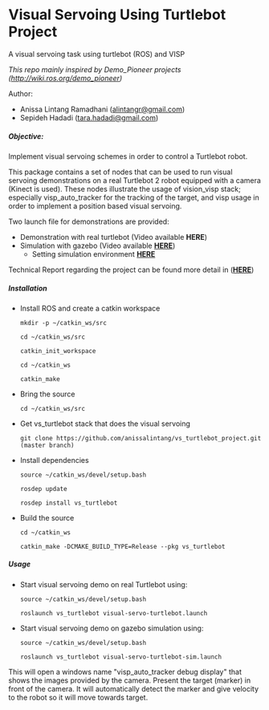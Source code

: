 # Visual Servoing Using Turtlebot Project
A visual servoing task using turtlebot (ROS) and VISP

*This repo mainly inspired by Demo_Pioneer projects (http://wiki.ros.org/demo_pioneer)*

Author:
- Anissa Lintang Ramadhani (alintangr@gmail.com)
- Sepideh Hadadi (tara.hadadi@gmail.com)

##### Objective:
Implement visual servoing schemes in order to control a Turtlebot robot.

This package contains a set of nodes that can be used to run visual servoing demonstrations on a real Turtlebot 2 robot equipped with a camera (Kinect is used). These nodes illustrate the usage of vision_visp stack; especially visp_auto_tracker for the tracking of the target, and visp usage in order to implement a position based visual servoing.

Two launch file for demonstrations are provided:

- Demonstration with real turtlebot (Video available **HERE**)
- Simulation with gazebo (Video available [**HERE**](https://youtu.be/-IIlRZ5Ic-g))
  -  Setting simulation environment [**HERE**](https://github.com/anissalintang/vs_turtlebot_project/blob/master/Simulation_setting.md)

Technical Report regarding the project can be found more detail in ([**HERE**](https://github.com/anissalintang/vs_turtlebot_project/blob/master/Technical_Report.md))

##### Installation
- Install ROS and create a catkin workspace

  `mkdir -p ~/catkin_ws/src`

  `cd ~/catkin_ws/src`

  `catkin_init_workspace`

  `cd ~/catkin_ws`

  `catkin_make`

- Bring the source

  `cd ~/catkin_ws/src`

- Get vs_turtlebot stack that does the visual servoing

  `git clone https://github.com/anissalintang/vs_turtlebot_project.git (master branch)`

- Install dependencies

  `source ~/catkin_ws/devel/setup.bash`

  `rosdep update`

  `rosdep install vs_turtlebot`

- Build the source

  `cd ~/catkin_ws`

  `catkin_make -DCMAKE_BUILD_TYPE=Release --pkg vs_turtlebot`

##### Usage
- Start visual servoing demo on real Turtlebot using:

  `source ~/catkin_ws/devel/setup.bash`

  `roslaunch vs_turtlebot visual-servo-turtlebot.launch`

- Start visual servoing demo on gazebo simulation using:

  `source ~/catkin_ws/devel/setup.bash`

  `roslaunch vs_turtlebot visual-servo-turtlebot-sim.launch`

This will open a windows name "visp_auto_tracker debug display" that shows the images provided by the camera. Present the target (marker) in front of the camera. It will automatically detect the marker and give velocity to the robot so it will move towards target.
